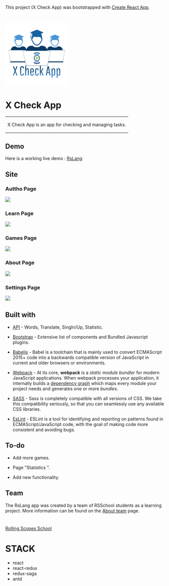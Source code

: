 This project (X Check App) was bootstrapped with [Create React App](https://github.com/facebook/create-react-app).


# ![WebApp](./documentation/logo.png)

# X Check App

<table>

<tr>

<td>

X Check App is an app for checking and managing tasks.

</td>

</tr>

</table>




## Demo

Here is a working live demo : [RsLang](https://brave-banach-54e725.netlify.app)




## Site



### Auttho Page


![](./src/documentation/singIn.png)

### Learn Page


![](./src/documentation/learn.png)


### Games Page

![](./src/documentation/games.png)


### About Page

![](./src/documentation/about.png)


### Settings Page

![](./src/documentation/settings.png)




## Built with




-  [API](https://afternoon-falls-25894.herokuapp.com/doc/#/) - Words, Translate, SingIn/Up, Statistic.

-  [Bootstrap](http://getbootstrap.com/) - Extensive list of components and Bundled Javascript plugins.

-  [Babeljs](https://babeljs.io/) - Babel is a toolchain that is mainly used to convert ECMAScript 2015+ code into a backwards compatible version of JavaScript in current and older browsers or environments.

  -  [Webpack](https://webpack.js.org/) - At its core, **webpack** is a _static module bundler_ for modern JavaScript applications. When webpack processes your application, it internally builds a [dependency graph](https://webpack.js.org/concepts/dependency-graph/) which maps every module your project needs and generates one or more _bundles_.

  -  [SASS](https://sass-lang.com/) - Sass is completely compatible with all versions of CSS. We take this compatibility seriously, so that you can seamlessly use any available CSS libraries.

  -  [EsLint](https://eslint.org/) - ESLint is a tool for identifying and reporting on patterns found in ECMAScript/JavaScript code, with the goal of making code more consistent and avoiding bugs.

## To-do

- Add more games.

- Page "Statistics ".

- Add new functionality.



## Team
The RsLang app was created by a team of RSSchool students as a learning project.
More information can be found on the [About team](https://rslang-team62-denverden.netlify.app/#about) page.

  #

 [Rolling Scopes School ](https://rs.school/)




# STACK

* react
* react-redux
* redux-saga
* antd
